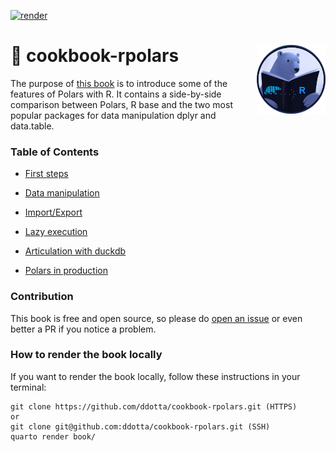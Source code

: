 <!-- badges: start -->
[![render](https://github.com/ddotta/cookbook-rpolars/actions/workflows/quarto-render-publish.yml/badge.svg)](https://github.com/ddotta/cookbook-rpolars/actions/workflows/quarto-render-publish.yml)
<!-- badges: end -->

:book: cookbook-rpolars <img src="book/logo_cookbook_rpolars.png" width=110 align="right"/>
======================================
The purpose of [this book](https://ddotta.github.io/cookbook-rpolars/) is to introduce some of the features of Polars with R.
It contains a side-by-side comparison between Polars, R base and the two most popular packages for data manipulation dplyr and data.table.

### Table of Contents

- [First steps](https://ddotta.github.io/cookbook-rpolars/first_steps.html)

- [Data manipulation](https://ddotta.github.io/cookbook-rpolars/data_manipulation.html)

- [Import/Export](https://ddotta.github.io/cookbook-rpolars/import_export.html)

- [Lazy execution](https://ddotta.github.io/cookbook-rpolars/lazy_execution.html)

- [Articulation with duckdb](https://ddotta.github.io/cookbook-rpolars/duckdb.html)

- [Polars in production](https://ddotta.github.io/cookbook-rpolars/production.html)


### Contribution

This book is free and open source, so please do [open an issue](https://github.com/ddotta/cookbook-rpolars/issues/new) or even better a PR if you notice a problem.

### How to render the book locally

If you want to render the book locally, follow these instructions in your terminal:

```
git clone https://github.com/ddotta/cookbook-rpolars.git (HTTPS)
or
git clone git@github.com:ddotta/cookbook-rpolars.git (SSH)
quarto render book/
```